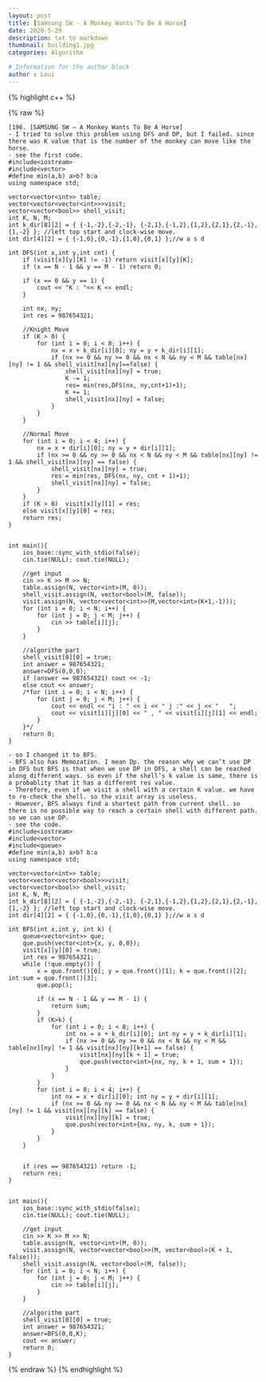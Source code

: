 ```yaml
---
layout: post
title: [Samsung SW - A Monkey Wants To Be A Horse]
date: 2020-5-29
description: txt to markdown
thumbnail: building1.jpg
categories: Algorithm

# Information for the author block
author : Loui
---
```


{% highlight c++ %}

{% raw %}

	﻿[196. [SAMSUNG SW – A Monkey Wants To Be A Horse]
	- I tried to solve this problem using DFS and DP, but I failed. since there was K value that is the number of the monkey can move like the horse.
	- see the first code.
	#include<iostream>
	#include<vector>
	#define min(a,b) a>b? b:a
	using namespace std;
	
	vector<vector<int>> table;
	vector<vector<vector<int>>>visit;
	vector<vector<bool>> shell_visit;
	int K, N, M;
	int k_dir[8][2] = { {-1,-2},{-2,-1}, {-2,1},{-1,2},{1,2},{2,1},{2,-1},{1,-2} }; //left top start and clock-wise move.
	int dir[4][2] = { {-1,0},{0,-1},{1,0},{0,1} };//w a s d
	
	int DFS(int x,int y,int cnt) {
		if (visit[x][y][K] != -1) return visit[x][y][K];
		if (x == N - 1 && y == M - 1) return 0;
		
		if (x == 0 && y == 1) {
			cout << "K : "<< K << endl;
		} 
		
		int nx, ny;
		int res = 987654321;
		
		//Knight Move
		if (K > 0) {
			for (int i = 0; i < 8; i++) {
				nx = x + k_dir[i][0]; ny = y + k_dir[i][1];
				if (nx >= 0 && ny >= 0 && nx < N && ny < M && table[nx][ny] != 1 && shell_visit[nx][ny]==false) {
					shell_visit[nx][ny] = true;
					K -= 1;
					res= min(res,DFS(nx, ny,cnt+1)+1);
					K += 1;
					shell_visit[nx][ny] = false;
				}
			}
		}
	
		//Normal Move
		for (int i = 0; i < 4; i++) {
			nx = x + dir[i][0]; ny = y + dir[i][1];
			if (nx >= 0 && ny >= 0 && nx < N && ny < M && table[nx][ny] != 1 && shell_visit[nx][ny] == false) {
				shell_visit[nx][ny] = true;
				res = min(res, DFS(nx, ny, cnt + 1)+1);
				shell_visit[nx][ny] = false;
			}
		}
		if (K > 0)	visit[x][y][1] = res;
		else visit[x][y][0] = res;
		return res;
	}
	
	
	int main(){
		ios_base::sync_with_stdio(false);
		cin.tie(NULL); cout.tie(NULL);
	
		//get input
		cin >> K >> M >> N;
		table.assign(N, vector<int>(M, 0));
		shell_visit.assign(N, vector<bool>(M, false));
		visit.assign(N, vector<vector<int>>(M,vector<int>(K+1,-1)));
		for (int i = 0; i < N; i++) {
			for (int j = 0; j < M; j++) {
				cin >> table[i][j];
			}
		}
	
		//algorithm part
		shell_visit[0][0] = true;
		int answer = 987654321;
		answer=DFS(0,0,0);
		if (answer == 987654321) cout << -1;
		else cout << answer;
		/*for (int i = 0; i < N; i++) {
			for (int j = 0; j < M; j++) {
				cout << endl << "i : " << i << " j :" << j << "   ";
				cout << visit[i][j][0] << " , " << visit[i][j][1] << endl;
			}
		}*/
		return 0;
	}
	
	- so I changed it to BFS.
	- BFS also has Memozation. I mean Dp. the reason why we can’t use DP in DFS but BFS is that when we use DP in DFS, a shell can be reached along different ways. so even if the shell’s k value is same, there is a probablity that it has a different res value.
	- Therefore, even if we visit a shell with a certain K value. we have to re-check the shell. so the visit array is useless.
	- However, BFS always find a shortest path from current shell. so there is no possible way to reach a certain shell with different path. so we can use DP.
	- see the code.
	#include<iostream>
	#include<vector>
	#include<queue>
	#define min(a,b) a>b? b:a
	using namespace std;
	
	vector<vector<int>> table;
	vector<vector<vector<bool>>>visit;
	vector<vector<bool>> shell_visit;
	int K, N, M;
	int k_dir[8][2] = { {-1,-2},{-2,-1}, {-2,1},{-1,2},{1,2},{2,1},{2,-1},{1,-2} }; //left top start and clock-wise move.
	int dir[4][2] = { {-1,0},{0,-1},{1,0},{0,1} };//w a s d
	
	int BFS(int x,int y, int k) {
		queue<vector<int>> que;
		que.push(vector<int>{x, y, 0,0});
		visit[x][y][0] = true;
		int res = 987654321;
		while (!que.empty()) {
			x = que.front()[0]; y = que.front()[1]; k = que.front()[2]; int sum = que.front()[3];
			que.pop();
	
			if (x == N - 1 && y == M - 1) {
				return sum;
			}
			if (K>k) {
				for (int i = 0; i < 8; i++) {
					int nx = x + k_dir[i][0]; int ny = y + k_dir[i][1];
					if (nx >= 0 && ny >= 0 && nx < N && ny < M && table[nx][ny] != 1 && visit[nx][ny][k+1] == false) {
						visit[nx][ny][k + 1] = true;
						que.push(vector<int>{nx, ny, k + 1, sum + 1});
					}
				}
			}
			for (int i = 0; i < 4; i++) {
				int nx = x + dir[i][0]; int ny = y + dir[i][1];
				if (nx >= 0 && ny >= 0 && nx < N && ny < M && table[nx][ny] != 1 && visit[nx][ny][k] == false) {
					visit[nx][ny][k] = true;
					que.push(vector<int>{nx, ny, k, sum + 1});
				}
			}
		}
	
	
		if (res == 987654321) return -1;
		return res;
	}
	
	
	int main(){
		ios_base::sync_with_stdio(false);
		cin.tie(NULL); cout.tie(NULL);
	
		//get input
		cin >> K >> M >> N;
		table.assign(N, vector<int>(M, 0));
		visit.assign(N, vector<vector<bool>>(M, vector<bool>(K + 1, false)));
		shell_visit.assign(N, vector<bool>(M, false));
		for (int i = 0; i < N; i++) {
			for (int j = 0; j < M; j++) {
				cin >> table[i][j];
			}
		}
	
		//algorithm part
		shell_visit[0][0] = true;
		int answer = 987654321;
		answer=BFS(0,0,K);
		cout << answer;
		return 0;
	}
	
{% endraw %}
{% endhighlight %}

